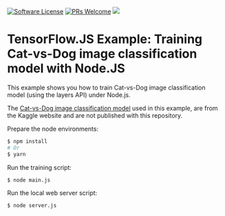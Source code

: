 [![Software License](https://img.shields.io/badge/license-MIT-brightgreen.svg?style=flat-square)](LICENSE)
[![PRs Welcome](https://img.shields.io/badge/PRs-welcome-brightgreen.svg?style=flat-square)](http://makeapullrequest.com)
[![](https://ga4gh.datainsights.cloud/api?repo=tfjs-tuberculosis)](https://github.com/SaschaDittmann/gaforgithub)

# TensorFlow.JS Example: Training Cat-vs-Dog image classification model with Node.JS

This example shows you how to train Cat-vs-Dog image classification model (using the layers API) under Node.js.

The [Cat-vs-Dog image classification model](https://www.kaggle.com/datasets/salader/dogs-vs-cats) used in this example, are from the Kaggle website and are not published with this repository.

Prepare the node environments:

```sh
$ npm install
# Or
$ yarn
```

Run the training script:

```sh
$ node main.js
```

Run the local web server script:

```sh
$ node server.js
```
